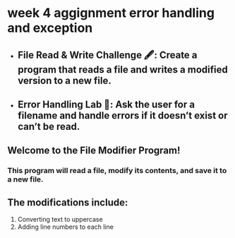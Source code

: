 # week 4 aggignment error handling and exception 

+ ## File Read & Write Challenge 🖋️: Create a program that reads a file and writes a modified version to a new file.

+ ## Error Handling Lab 🧪:  Ask the user for a filename and handle errors if it doesn’t exist or can’t be read.

## Welcome to the File Modifier Program!
### This program will read a file, modify its contents, and save it to a new file.
## The modifications include:

1. Converting text to uppercase
2. Adding line numbers to each line